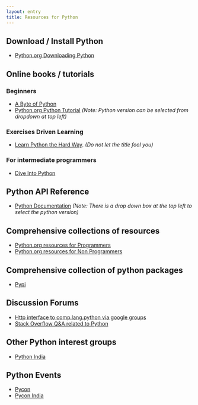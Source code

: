 ```yaml
---
layout: entry
title: Resources for Python
---
```


## Download / Install Python
* [Python.org Downloading Python](http://wiki.python.org/moin/BeginnersGuide/Download)

## Online books / tutorials

### Beginners
* [A Byte of Python](http://www.swaroopch.com/notes/Python/)
* [Python.org Python Tutorial](http://docs.python.org/3/tutorial/index.html) _(Note: Python version can be selected from dropdown at top left)_

### Exercises Driven Learning
* [Learn Python the Hard Way](http://learnpythonthehardway.org). _(Do not let the title fool you)_

### For intermediate programmers
* [Dive Into Python](http://www.diveintopython.net/toc/index.html)

## Python API Reference
* [Python Documentation](http://docs.python.org) _(Note: There is a drop down box at the top left to select the python version)_

## Comprehensive collections of resources

* [Python.org resources for Programmers](http://wiki.python.org/moin/BeginnersGuide/Programmers)
* [Python.org resources for Non Programmers](http://wiki.python.org/moin/BeginnersGuide/NonProgrammers)

## Comprehensive collection of python packages

* [Pypi](http://pypi.python.org/pypi)

## Discussion Forums

* [Http interface to comp.lang.python via google groups](https://groups.google.com/forum/?fromgroups#!forum/comp.lang.python)
* [Stack Overflow Q&A related to Python](http://stackoverflow.com/questions/tagged/python)

## Other Python interest groups
* [Python India](http://python.org.in) 

## Python Events
* [Pycon](http://pycon.org)
* [Pycon India](http://in.pycon.org)

